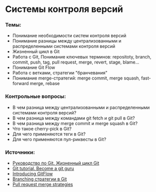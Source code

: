 # Системы контроля версий

### Темы:

* Понимание необходимости систем контроля версий
* Понимание разницы между централизованными и распределенными системами контроля версий
* Жизненный цикл в Git
* Работа с Git, Понимание ключевых терминов: repositoty, branch, commit, push, tag, pull request, merge, revert, stage, blame...
* Понимание Git Flow
* Работа с ветками, стратегии "бранчевания"
* Понимание merge-стратегий: merge commit, merge squash, fast-forward merge, rebase

### Контрольные вопросы:

* В чем разница между централизованными и распределенными системами контроля версий?
* В чем разница между командами git fetch и git pull в Git?
* В чем разница между merge commit и merge squash в Git?
* Что такое cherry-pick в Git?
* Для чего применяются теги в Git?
* Для чего применяются пул-риквесты в Git?

### Источники:

* [Руководство по Git. Жизненный цикл Git](https://proselyte.net/tutorials/git/git_life_cycle/)
* [Git tutorial. Become a git guru](https://www.atlassian.com/git/tutorials)
* [Introducing GitFlow](https://datasift.github.io/gitflow/IntroducingGitFlow.html)
* [Branching стратегии в Git](https://bool.dev/blog/detail/git-branching-strategies)
* [Pull request merge strategies](https://confluence.atlassian.com/bitbucketserver/pull-request-merge-strategies-844499235.html)

